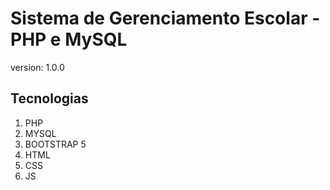 # Sistema de Gerenciamento Escolar - PHP e MySQL

version: 1.0.0

## Tecnologias

1. PHP
1. MYSQL
1. BOOTSTRAP 5
1. HTML
1. CSS
1. JS

